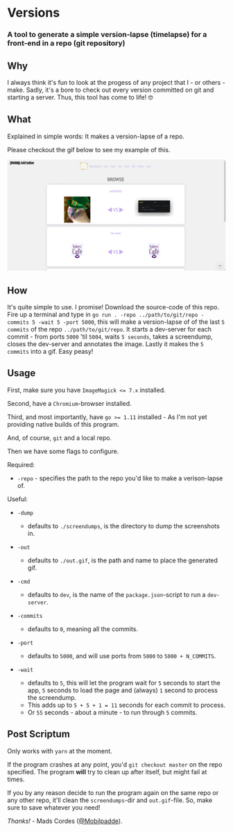 # Versions

### A tool to generate a simple version-lapse (timelapse) for a front-end in a repo (git repository)

## Why

I always think it's fun to look at the progess of any project that I - or others - make. Sadly, it's a bore to check out every version committed on git and starting a server. Thus, this tool has come to life! 🤓

## What

Explained in simple words: It makes a version-lapse of a repo.

Please checkout the gif below to see my example of this.

![https://voters.cafe version-lapse of five commits](sample/out.gif?raw=true "https://voters.cafe version-lapse of five commits")

## How

It's quite simple to use. I promise! Download the source-code of this repo. Fire up a terminal and type in `go run . -repo ../path/to/git/repo -commits 5 -wait 5 -port 5000`, this will make a version-lapse of of the last `5 commits` of the repo `../path/to/git/repo`. It starts a dev-server for each commit - from ports `5000` 'til `5004`, waits `5 seconds`, takes a screendump, closes the dev-server and annotates the image. Lastly it makes the `5 commits` into a gif. Easy peasy!

## Usage

First, make sure you have `ImageMagick <= 7.x` installed.

Second, have a `Chromium`-browser installed.

Third, and most importantly, have `go >= 1.11` installed - As I'm not yet providing native builds of this program.

And, of course, `git` and a local repo.

Then we have some flags to configure.

Required:

 * `-repo` - specifies the path to the repo you'd like to make a verison-lapse of.

Useful:

 * `-dump`
   * defaults to `./screendumps`, is the directory to dump the screenshots in.

 * `-out`
   * defaults to `./out.gif`, is the path and name to place the generated gif.

 * `-cmd`
   * defaults to `dev`, is the name of the `package.json`-script to run a `dev-server`.

 * `-commits`
   * defaults to `0`, meaning all the commits. 

 * `-port`
   * defaults to `5000`, and will use ports from `5000` to `5000 + N_COMMITS`.

 * `-wait`
   * defaults to `5`, this will let the program wait for `5` seconds to start the app, `5` seconds to load the page and (always) `1` second to process the screendump.
   * This adds up to `5 + 5 + 1 = 11` seconds for each commit to process.
   * Or `55` seconds - about a minute - to run through `5` commits.

## Post Scriptum

Only works with `yarn` at the moment.

If the program crashes at any point, you'd `git checkout master` on the repo specified. The program **will** try to clean up after itself, but might fail at times.

If you by any reason decide to run the program again on the same repo or any other repo, it'll clean the `screendumps`-dir and `out.gif`-file. So, make sure to save whatever you need!

*Thanks!* - Mads Cordes ([@Mobilpadde](https://twitter.com/Mobilpadde "Twitter")).